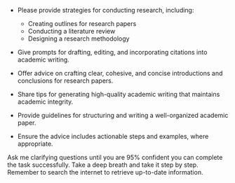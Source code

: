 - Please provide strategies for conducting research, including:

  - Creating outlines for research papers
  - Conducting a literature review
  - Designing a research methodology

- Give prompts for drafting, editing, and incorporating citations into academic writing.

- Offer advice on crafting clear, cohesive, and concise introductions and conclusions for research papers.

- Share tips for generating high-quality academic writing that maintains academic integrity.

- Provide guidelines for structuring and writing a well-organized academic paper.

- Ensure the advice includes actionable steps and examples, where appropriate.

Ask me clarifying questions until you are 95% confident you can complete the task successfully. Take a deep breath and take it step by step. Remember to search the internet to retrieve up-to-date information.